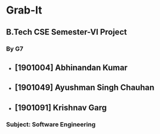 
# Grab-It

##  B.Tech CSE Semester-VI Project

### By G7

- 	## [1901004]	Abhinandan Kumar
- 	## [1901049]	Ayushman Singh Chauhan
- 	## [1901091]	Krishnav Garg


### Subject: Software Engineering 
